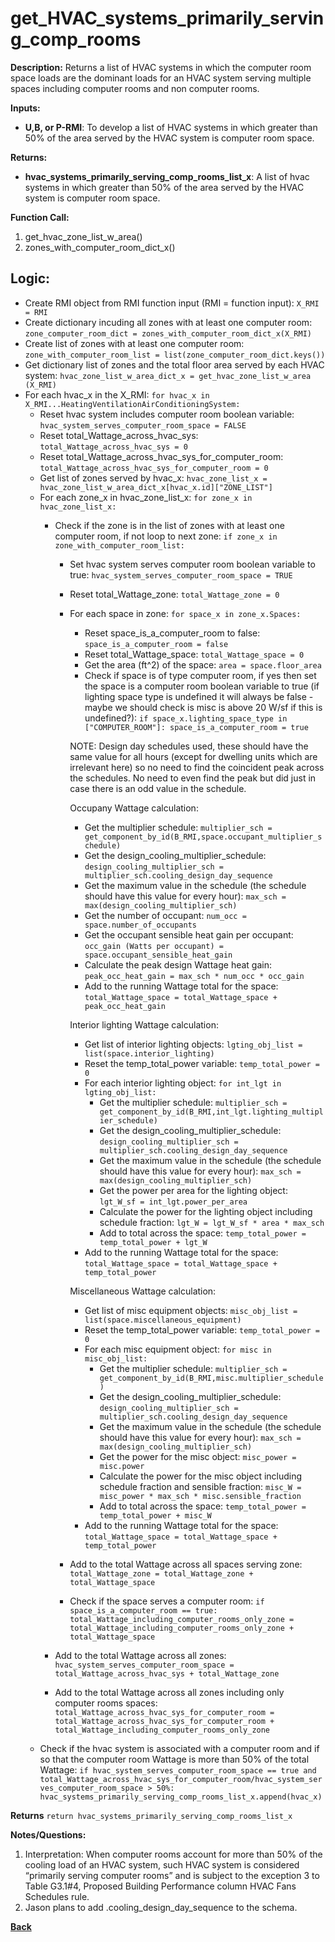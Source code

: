 # get_HVAC_systems_primarily_serving_comp_rooms  

**Description:** Returns a list of HVAC systems in which the computer room space loads are the dominant loads for an HVAC system serving multiple spaces including computer rooms and non computer rooms.  

**Inputs:**  
- **U,B, or P-RMI**: To develop a list of HVAC systems in which greater than 50% of the area served by the HVAC system is computer room space.    

**Returns:**  
- **hvac_systems_primarily_serving_comp_rooms_list_x**: A list of hvac systems in which greater than 50% of the area served by the HVAC system is computer room space.    
 
**Function Call:**  

1. get_hvac_zone_list_w_area()  
2. zones_with_computer_room_dict_x()  

## Logic:   
- Create RMI object from RMI function input (RMI = function input): `X_RMI = RMI` 
- Create dictionary incuding all zones with at least one computer room: `zone_computer_room_dict = zones_with_computer_room_dict_x(X_RMI)`  
- Create list of zones with at least one computer room: `zone_with_computer_room_list = list(zone_computer_room_dict.keys())`    
- Get dictionary list of zones and the total floor area served by each HVAC system: `hvac_zone_list_w_area_dict_x = get_hvac_zone_list_w_area (X_RMI)`
- For each hvac_x in the X_RMI: `for hvac_x in X_RMI...HeatingVentilationAirConditioningSystem:`
    - Reset hvac system includes computer room boolean variable: `hvac_system_serves_computer_room_space = FALSE` 
    - Reset total_Wattage_across_hvac_sys: `total_Wattage_across_hvac_sys = 0`  
    - Reset total_Wattage_across_hvac_sys_for_computer_room: `total_Wattage_across_hvac_sys_for_computer_room = 0`  
    - Get list of zones served by hvac_x: `hvac_zone_list_x = hvac_zone_list_w_area_dict_x[hvac_x.id]["ZONE_LIST"]`  
    - For each zone_x in hvac_zone_list_x: `for zone_x in hvac_zone_list_x:`
        - Check if the zone is in the list of zones with at least one computer room, if not loop to next zone: `if zone_x in zone_with_computer_room_list:`  
            - Set hvac system serves computer room boolean variable to true: `hvac_system_serves_computer_room_space = TRUE`  
            - Reset total_Wattage_zone: `total_Wattage_zone = 0`  
            - For each space in zone: `for space_x in zone_x.Spaces:`        
                - Reset space_is_a_computer_room to false: `space_is_a_computer_room = false`  
                - Reset total_Wattage_space: `total_Wattage_space = 0`  
                - Get the area (ft^2) of the space: `area = space.floor_area`  
                - Check if space is of type computer room, if yes then set the space is a computer room boolean variable to true (if lighting space type is undefined it will always be false - maybe we should check is misc is above 20 W/sf if this is undefined?): `if space_x.lighting_space_type in ["COMPUTER_ROOM"]: space_is_a_computer_room = true`  
                
                NOTE: Design day schedules used, these should have the same value for all hours (except for dwelling units which are irrelevant here) so no need to find the coincident peak across the schedules. No need to even find the peak but did just in case there is an odd value in the schedule.

                Occupany Wattage calculation: 
                - Get the multiplier schedule: `multiplier_sch = get_component_by_id(B_RMI,space.occupant_multiplier_schedule)`    
                - Get the design_cooling_multiplier_schedule: `design_cooling_multiplier_sch = multiplier_sch.cooling_design_day_sequence`  
                - Get the maximum value in the schedule (the schedule should have this value for every hour): `max_sch = max(design_cooling_multiplier_sch)`  
                - Get the number of occupant: `num_occ = space.number_of_occupants`  
                - Get the occupant sensible heat gain per occupant: `occ_gain (Watts per occupant) = space.occupant_sensible_heat_gain`  
                - Calculate the peak design Wattage heat gain: `peak_occ_heat_gain = max_sch * num_occ * occ_gain`  
                - Add to the running Wattage total for the space: `total_Wattage_space = total_Wattage_space + peak_occ_heat_gain`  
                    
                Interior lighting Wattage calculation: 
                - Get list of interior lighting objects: `lgting_obj_list = list(space.interior_lighting)`   
                - Reset the temp_total_power variable: `temp_total_power = 0`  
                - For each interior lighting object: `for int_lgt in lgting_obj_list:`  
                    - Get the multiplier schedule: `multiplier_sch = get_component_by_id(B_RMI,int_lgt.lighting_multiplier_schedule)`  
                    - Get the design_cooling_multiplier_schedule: `design_cooling_multiplier_sch = multiplier_sch.cooling_design_day_sequence`  
                    - Get the maximum value in the schedule (the schedule should have this value for every hour): `max_sch = max(design_cooling_multiplier_sch)`  
                    - Get the power per area for the lighting object: `lgt_W_sf = int_lgt.power_per_area`  
                    - Calculate the power for the lighting object including schedule fraction: `lgt_W = lgt_W_sf * area * max_sch `  
                    - Add to total across the space: `temp_total_power = temp_total_power + lgt_W`  
                - Add to the running Wattage total for the space: `total_Wattage_space = total_Wattage_space + temp_total_power`  
                    
                Miscellaneous Wattage calculation:  
                - Get list of misc equipment objects: `misc_obj_list = list(space.miscellaneous_equipment)`        
                - Reset the temp_total_power variable: `temp_total_power = 0`                  
                - For each misc equipment object: `for misc in misc_obj_list:`  
                    - Get the multiplier schedule: `multiplier_sch = get_component_by_id(B_RMI,misc.multiplier_schedule)`  
                    - Get the design_cooling_multiplier_schedule: `design_cooling_multiplier_sch = multiplier_sch.cooling_design_day_sequence`  
                    - Get the maximum value in the schedule (the schedule should have this value for every hour): `max_sch = max(design_cooling_multiplier_sch)`  
                    - Get the power for the misc object: `misc_power = misc.power`  
                    - Calculate the power for the misc object including schedule fraction and sensible fraction: `misc_W = misc_power * max_sch * misc.sensible_fraction `  
                    - Add to total across the space: `temp_total_power = temp_total_power + misc_W`  
                - Add to the running Wattage total for the space: `total_Wattage_space = total_Wattage_space + temp_total_power`  
            
            - Add to the total Wattage across all spaces serving zone: `total_Wattage_zone = total_Wattage_zone + total_Wattage_space`    
            - Check if the space serves a computer room: `if space_is_a_computer_room == true: total_Wattage_including_computer_rooms_only_zone = total_Wattage_including_computer_rooms_only_zone + total_Wattage_space`                     
        
        - Add to the total Wattage across all zones: `hvac_system_serves_computer_room_space = total_Wattage_across_hvac_sys + total_Wattage_zone`  
        - Add to the total Wattage across all zones including only computer rooms spaces: `total_Wattage_across_hvac_sys_for_computer_room = total_Wattage_across_hvac_sys_for_computer_room + total_Wattage_including_computer_rooms_only_zone`  
    - Check if the hvac system is associated with a computer room and if so that the computer room Wattage is more than 50% of the total Wattage: `if hvac_system_serves_computer_room_space == true and total_Wattage_across_hvac_sys_for_computer_room/hvac_system_serves_computer_room_space > 50%:         hvac_systems_primarily_serving_comp_rooms_list_x.append(hvac_x)`          

**Returns** `return hvac_systems_primarily_serving_comp_rooms_list_x`

**Notes/Questions:**   
1. Interpretation: When computer rooms account for more than 50% of the cooling load of an HVAC system, such HVAC system is considered “primarily serving computer rooms” and is subject to the exception 3 to Table G3.1#4, Proposed Building Performance column HVAC Fans Schedules rule. 
2. Jason plans to add .cooling_design_day_sequence to the schema.  

**[Back](../_toc.md)**